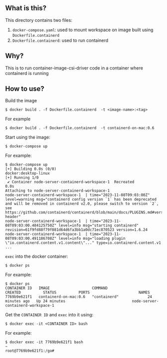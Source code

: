 ## What is this?
This directory contains two files:
1. `docker-compose.yaml`: used to mount workspace on image built using `Dockerfile.containerd`
2. `Dockerfile.containerd`: used to run containerd

## Why?
This is to run container-image-csi-driver code in a container where containerd is running

## How to use?
Build the image
```shell
$ docker build . -f Dockerfile.containerd  -t <image-name>:<tag>
```
For example
```shell
$ docker build . -f Dockerfile.containerd  -t containerd-on-mac:0.6
```

Start using the image:
```
$ docker-compose up
```

For example:
```shell
$ docker-compose up
[+] Building 0.0s (0/0)                                                                                                              docker:desktop-linux
[+] Running 1/0
 ✔ Container node-server-containerd-workspace-1  Recreated                                                                                           0.0s
Attaching to node-server-containerd-workspace-1
node-server-containerd-workspace-1  | time="2023-11-08T09:03:00Z" level=warning msg="containerd config version `1` has been deprecated and will be removed in containerd v2.0, please switch to version `2`, see https://github.com/containerd/containerd/blob/main/docs/PLUGINS.md#version-header"
node-server-containerd-workspace-1  | time="2023-11-08T09:03:00.484125750Z" level=info msg="starting containerd" revision=61f9fd88f79f081d64d6fa3bb1a0dc71ec870523 version=1.6.24
node-server-containerd-workspace-1  | time="2023-11-08T09:03:00.491186708Z" level=info msg="loading plugin \"io.containerd.content.v1.content\"..." type=io.containerd.content.v1
...
```

`exec` into the docker container:
```
$ docker ps
```
For example:
```shell
$ docker ps
CONTAINER ID   IMAGE                   COMMAND                  CREATED          STATUS          PORTS                      NAMES
7769b9e621f1   containerd-on-mac:0.6   "containerd"             24 minutes ago   Up 24 minutes                              node-server-containerd-workspace-1
```

Get the `CONTAINER ID` and `exec` into it using:
```shell
$ docker exec -it <CONTAINER ID> bash
```
For example:
```shell
$ docker exec -it 7769b9e621f1 bash                                                                                    ~
root@7769b9e621f1:/go#
```
